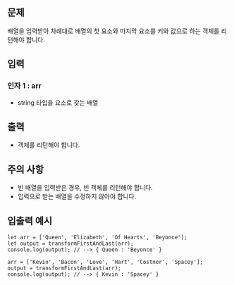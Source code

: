 ## 문제

배열을 입력받아 차례대로 배열의 첫 요소와 마지막 요소를 키와 값으로 하는 객체를 리턴해야 합니다.

## 입력

### 인자 1 : arr
- string 타입을 요소로 갖는 배열

## 출력

- 객체를 리턴해야 합니다.

## 주의 사항
- 빈 배열을 입력받은 경우, 빈 객체를 리턴해야 합니다.
- 입력으로 받는 배열을 수정하지 않아야 합니다.

## 입출력 예시

```
let arr = ['Queen', 'Elizabeth', 'Of Hearts', 'Beyonce'];
let output = transformFirstAndLast(arr);
console.log(output); // --> { Queen : 'Beyonce' }

arr = ['Kevin', 'Bacon', 'Love', 'Hart', 'Costner', 'Spacey'];
output = transformFirstAndLast(arr);
console.log(output); // --> { Kevin : 'Spacey' }
```